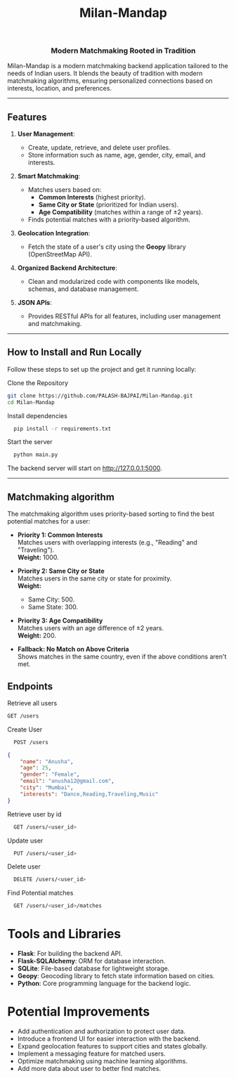 <div id="user-content-toc">
  <ul align="center" style="list-style: none;">
    <summary>
      <h1>Milan-Mandap</h1> <br/>
      <h3>Modern Matchmaking Rooted in Tradition</h3> 
    </summary>
  </ul>
</div>


Milan-Mandap is a modern matchmaking backend application tailored to the needs of Indian users. It blends the beauty of tradition with modern matchmaking algorithms, ensuring personalized connections based on interests, location, and preferences.

---

## **Features**

1. **User Management**:
   - Create, update, retrieve, and delete user profiles.
   - Store information such as name, age, gender, city, email, and interests.

2. **Smart Matchmaking**:
   - Matches users based on:
     - **Common Interests** (highest priority).
     - **Same City or State** (prioritized for Indian users).
     - **Age Compatibility** (matches within a range of ±2 years).
   - Finds potential matches with a priority-based algorithm.

3. **Geolocation Integration**:
   - Fetch the state of a user's city using the **Geopy** library (OpenStreetMap API).

4. **Organized Backend Architecture**:
   - Clean and modularized code with components like models, schemas, and database management.

5. **JSON APIs**:
   - Provides RESTful APIs for all features, including user management and matchmaking.

---

## **How to Install and Run Locally**

Follow these steps to set up the project and get it running locally:

Clone the Repository
```bash
git clone https://github.com/PALASH-BAJPAI/Milan-Mandap.git
cd Milan-Mandap
```

Install dependencies

```bash
  pip install -r requirements.txt
```

Start the server

```bash
  python main.py
```

The backend server will start on http://127.0.0.1:5000.

---

## Matchmaking algorithm
The matchmaking algorithm uses priority-based sorting to find the best potential matches for a user:
- **Priority 1: Common Interests**  
  Matches users with overlapping interests (e.g., "Reading" and "Traveling").  
  **Weight:** 1000.

- **Priority 2: Same City or State**  
  Matches users in the same city or state for proximity.  
  **Weight:**
  - Same City: 500.
  - Same State: 300.

- **Priority 3: Age Compatibility**  
  Matches users with an age difference of ±2 years.  
  **Weight:** 200.

- **Fallback: No Match on Above Criteria**  
  Shows matches in the same country, even if the above conditions aren't met.
## Endpoints

Retrieve all users
```bash
GET /users
```

Create User

```bash
  POST /users
```
```json
{
    "name": "Anusha",
    "age": 25,
    "gender": "Female",
    "email": "anusha12@gmail.com",
    "city": "Mumbai",
    "interests": "Dance,Reading,Traveling,Music"
}
```

Retrieve user by id

```bash
  GET /users/<user_id>
```

Update user

```bash
  PUT /users/<user_id> 
```

Delete user

```bash
  DELETE /users/<user_id>
```

Find Potential matches

```bash
  GET /users/<user_id>/matches
```
# Tools and Libraries

- **Flask**: For building the backend API.  
- **Flask-SQLAlchemy**: ORM for database interaction.  
- **SQLite**: File-based database for lightweight storage.  
- **Geopy**: Geocoding library to fetch state information based on cities.  
- **Python**: Core programming language for the backend logic.  

# Potential Improvements

- Add authentication and authorization to protect user data.  
- Introduce a frontend UI for easier interaction with the backend.  
- Expand geolocation features to support cities and states globally.  
- Implement a messaging feature for matched users.  
- Optimize matchmaking using machine learning algorithms.  
- Add more data about user to better find matches.
